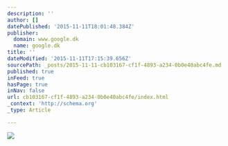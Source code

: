 ```yaml
---
description: ''
author: []
datePublished: '2015-11-11T18:01:48.384Z'
publisher:
  domain: www.google.dk
  name: google.dk
title: ''
dateModified: '2015-11-11T17:15:39.656Z'
sourcePath: _posts/2015-11-11-cb103167-cf1f-4893-a234-0b0e40abc4fe.md
published: true
inFeed: true
hasPage: true
inNav: false
url: cb103167-cf1f-4893-a234-0b0e40abc4fe/index.html
_context: 'http://schema.org'
_type: Article

---
```

![](https://encrypted-tbn0.gstatic.com/images?q=tbn:ANd9GcT4jVQh-wXkdzmQXPrYy4ioG2UeobWJQ70WTimf-j_x9kkLLH9K)
